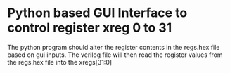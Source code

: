 # Python based GUI Interface to control register xreg 0 to 31

The python program should alter the register contents in the regs.hex file based on gui inputs.
The verilog file will then read the register values from the regs.hex file into the xregs[31:0]